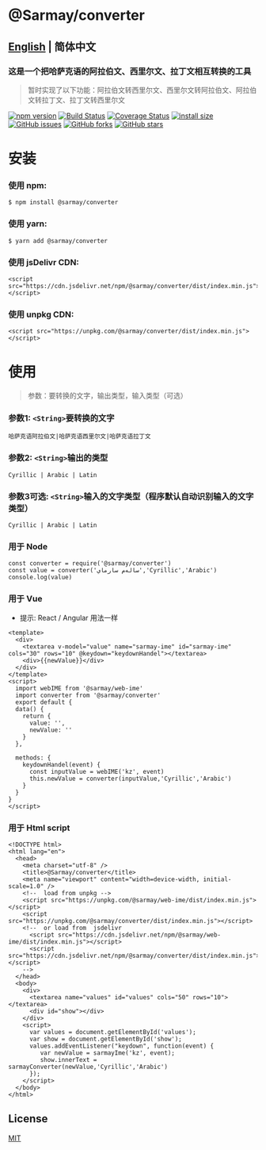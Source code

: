 # @Sarmay/converter

## [English](https://github.com/Sarmay/sarmay-converter#readme) | 简体中文

### 这是一个把哈萨克语的阿拉伯文、西里尔文、拉丁文相互转换的工具

> 暂时实现了以下功能：阿拉伯文转西里尔文、西里尔文转阿拉伯文、阿拉伯文转拉丁文、拉丁文转西里尔文

[![npm version](https://img.shields.io/npm/v/@sarmay/converter.svg?style=flat-square)](https://www.npmjs.org/package/@sarmay/converter)
[![Build Status](https://www.travis-ci.com/Sarmay/sarmay-converter.svg?branch=main)](https://www.travis-ci.com/Sarmay/sarmay-converter)    [![Coverage Status](https://coveralls.io/repos/github/Sarmay/sarmay-converter/badge.svg?branch=main)](https://coveralls.io/github/Sarmay/sarmay-converter?branch=main)   [![install size](https://packagephobia.now.sh/badge?p=@sarmay/converter)](https://packagephobia.now.sh/result?p=@sarmay/converter)
[![GitHub issues](https://img.shields.io/github/issues/Sarmay/sarmay-converter)](https://github.com/Sarmay/sarmay-converter/issues)   [![GitHub forks](https://img.shields.io/github/forks/Sarmay/sarmay-converter)](https://github.com/Sarmay/sarmay-converter/network)   [![GitHub stars](https://img.shields.io/github/stars/Sarmay/sarmay-converter)](https://github.com/Sarmay/sarmay-converter/stargazers)


# 安装

### 使用 npm:

```shell
$ npm install @sarmay/converter
```

### 使用 yarn:

```shell
$ yarn add @sarmay/converter
```

### 使用 jsDelivr CDN:

```
<script src="https://cdn.jsdelivr.net/npm/@sarmay/converter/dist/index.min.js"></script>
```
### 使用 unpkg CDN:

```
<script src="https://unpkg.com/@sarmay/converter/dist/index.min.js"></script>
```

# 使用

> 参数：要转换的文字，输出类型，输入类型（可选）

### 参数1:  `<String>`要转换的文字

```
哈萨克语阿拉伯文|哈萨克语西里尔文|哈萨克语拉丁文
```

### 参数2:  `<String>`输出的类型

```
Cyrillic | Arabic | Latin
```

### 参数3可选:  `<String>`输入的文字类型（程序默认自动识别输入的文字类型）

```
Cyrillic | Arabic | Latin
```


### 用于 Node

```
const converter = require('@sarmay/converter')
const value = converter('سالەم سارماي','Cyrillic','Arabic')
console.log(value)
```

### 用于 Vue
-    提示: React / Angular  用法一样

```
<template>
  <div>
    <textarea v-model="value" name="sarmay-ime" id="sarmay-ime" cols="30" rows="10" @keydown="keydownHandel"></textarea>
    <div>{{newValue}}</div>
  </div>
</template>
<script>
  import webIME from '@sarmay/web-ime'
  import converter from '@sarmay/converter'
  export default {
  data() {
    return {
      value: '',
      newValue: ''
    }
  },

  methods: {
    keydownHandel(event) {
      const inputValue = webIME('kz', event)
      this.newValue = converter(inputValue,'Cyrillic','Arabic')
    }
  }
}
</script>
```
### 用于 Html script

```
<!DOCTYPE html>
<html lang="en">
  <head>
    <meta charset="utf-8" />
    <title>@Sarmay/converter</title>
    <meta name="viewport" content="width=device-width, initial-scale=1.0" />
    <!--  load from unpkg -->
    <script src="https://unpkg.com/@sarmay/web-ime/dist/index.min.js"></script>
    <script src="https://unpkg.com/@sarmay/converter/dist/index.min.js"></script>
    <!--  or load from  jsdelivr
      <script src="https://cdn.jsdelivr.net/npm/@sarmay/web-ime/dist/index.min.js"></script>
      <script src="https://cdn.jsdelivr.net/npm/@sarmay/converter/dist/index.min.js"></script>
    -->
  </head>
  <body>
    <div>
      <textarea name="values" id="values" cols="50" rows="10"></textarea>
      <div id="show"></div>
    </div>
    <script>
      var values = document.getElementById('values');
      var show = document.getElementById('show');
      values.addEventListener("keydown", function(event) {
         var newValue = sarmayIme('kz', event);
         show.innerText = sarmayConverter(newValue,'Cyrillic','Arabic')
      });
    </script>
  </body>
</html>
```

## License

[MIT](LICENSE)